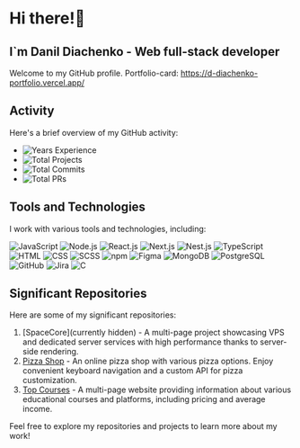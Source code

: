 # Hi there!👋 

## I`m Danil Diachenko - Web full-stack developer
Welcome to my GitHub profile. Portfolio-card: https://d-diachenko-portfolio.vercel.app/

## Activity

Here's a brief overview of my GitHub activity:

- ![Years Experience](https://img.shields.io/badge/Years%20Experience-2+-red)
- ![Total Projects](https://img.shields.io/badge/Total%20Projects-40-blue)
- ![Total Commits](https://img.shields.io/badge/Total%20Commits-633-brightgreen)
- ![Total PRs](https://img.shields.io/badge/Total%20PRs-101-orange)

## Tools and Technologies

I work with various tools and technologies, including:

![JavaScript](https://img.shields.io/badge/JavaScript-yellow)
![Node.js](https://img.shields.io/badge/Node.js-brightgreen)
![React.js](https://img.shields.io/badge/React.js-blue)
![Next.js](https://img.shields.io/badge/Next.js-black)
![Nest.js](https://img.shields.io/badge/Nest.js-red)
![TypeScript](https://img.shields.io/badge/TypeScript-blueviolet)
![HTML](https://img.shields.io/badge/HTML-brightgreen)
![CSS](https://img.shields.io/badge/CSS-blue)
![SCSS](https://img.shields.io/badge/SCSS-brightpink)
![npm](https://img.shields.io/badge/npm-red)
![Figma](https://img.shields.io/badge/Figma-purple)
![MongoDB](https://img.shields.io/badge/MongoDB-green)
![PostgreSQL](https://img.shields.io/badge/PostgreSQL-blue)
![GitHub](https://img.shields.io/badge/GitHub-lightgrey)
![Jira](https://img.shields.io/badge/Jira-black)
![C](https://img.shields.io/badge/C-brightgreen)

## Significant Repositories

Here are some of my significant repositories:

1. [SpaceCore](currently hidden) - A multi-page project showcasing VPS and dedicated server services with high performance thanks to server-side rendering.
2. [Pizza Shop](https://github.com/DanyloDiachenko/pizza-shop) - An online pizza shop with various pizza options. Enjoy convenient keyboard navigation and a custom API for pizza customization.
3. [Top Courses](https://github.com/DanyloDiachenko/top-cources) - A multi-page website providing information about various educational courses and platforms, including pricing and average income.

Feel free to explore my repositories and projects to learn more about my work!
